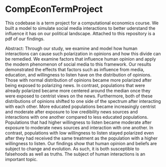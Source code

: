 # CompEconTermProject

This codebase is a term project for a computational economics course. We built a model to simulate social media interactions to better uderstand the influence it has on our political landscape. Attached to this repository is a pdf of our findings.

Abstract:
Through our study, we examine and model how human interactions can cause such
polarization in opinions and how this divide can be remedied. We examine factors that influence
human opinion and apply the modern phenomenon of social media to this framework. Our
results demonstrated the effects that factors such as influence from media, education, and
willingness to listen have on the distribution of opinions. Those with normal distribution of
opinions became more polarized after being exposed to polarizing news. In contrast, populations
that were already polarized became more centered around the median once they were exposed to
centrist views on the news. Furthermore, both of these distributions of opinions shifted to one
side of the spectrum after interacting with each other. More educated populations became
increasingly centrist and moderate after exposure to low credibility news sources and interactions
with one another compared to less educated populations. Populations that had higher willingness
to listen became moderate after exposure to moderate news sources and interaction with one
another. In contrast, populations with low willingness to listen stayed polarized even after they
had received the same treatment as the population with a higher willingness to listen. Our
findings show that human opinion and beliefs are subject to change and evolution. As such, it is
both susceptible to falsehoods as well as truths. The subject of human interactions is an
important topic.
